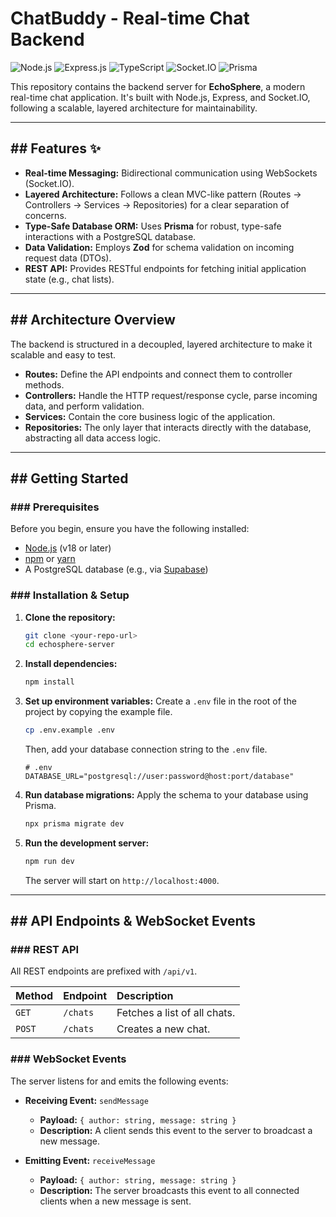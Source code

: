 # ChatBuddy - Real-time Chat Backend

![Node.js](https://img.shields.io/badge/Node.js-18.x-green.svg) ![Express.js](https://img.shields.io/badge/Express.js-4.x-blue.svg) ![TypeScript](https://img.shields.io/badge/TypeScript-5.x-blue.svg) ![Socket.IO](https://img.shields.io/badge/Socket.IO-4.x-yellow.svg) ![Prisma](https://img.shields.io/badge/Prisma-5.x-purple.svg)

This repository contains the backend server for **EchoSphere**, a modern real-time chat application. It's built with Node.js, Express, and Socket.IO, following a scalable, layered architecture for maintainability.

---

## ## Features ✨

* **Real-time Messaging:** Bidirectional communication using WebSockets (Socket.IO).
* **Layered Architecture:** Follows a clean MVC-like pattern (Routes → Controllers → Services → Repositories) for a clear separation of concerns.
* **Type-Safe Database ORM:** Uses **Prisma** for robust, type-safe interactions with a PostgreSQL database.
* **Data Validation:** Employs **Zod** for schema validation on incoming request data (DTOs).
* **REST API:** Provides RESTful endpoints for fetching initial application state (e.g., chat lists).

---

## ## Architecture Overview

The backend is structured in a decoupled, layered architecture to make it scalable and easy to test.

* **Routes:** Define the API endpoints and connect them to controller methods.
* **Controllers:** Handle the HTTP request/response cycle, parse incoming data, and perform validation.
* **Services:** Contain the core business logic of the application.
* **Repositories:** The only layer that interacts directly with the database, abstracting all data access logic.

---

## ## Getting Started

### ### Prerequisites

Before you begin, ensure you have the following installed:
* [Node.js](https://nodejs.org/) (v18 or later)
* [npm](https://www.npmjs.com/) or [yarn](https://yarnpkg.com/)
* A PostgreSQL database (e.g., via [Supabase](https://supabase.com/))

### ### Installation & Setup

1.  **Clone the repository:**
    ```bash
    git clone <your-repo-url>
    cd echosphere-server
    ```

2.  **Install dependencies:**
    ```bash
    npm install
    ```

3.  **Set up environment variables:**
    Create a `.env` file in the root of the project by copying the example file.
    ```bash
    cp .env.example .env
    ```
    Then, add your database connection string to the `.env` file.
    ```env
    # .env
    DATABASE_URL="postgresql://user:password@host:port/database"
    ```

4.  **Run database migrations:**
    Apply the schema to your database using Prisma.
    ```bash
    npx prisma migrate dev
    ```

5.  **Run the development server:**
    ```bash
    npm run dev
    ```
    The server will start on `http://localhost:4000`.

---

## ## API Endpoints & WebSocket Events

### ### REST API

All REST endpoints are prefixed with `/api/v1`.

| Method | Endpoint        | Description                   |
| :----- | :-------------- | :---------------------------- |
| `GET`  | `/chats`        | Fetches a list of all chats.  |
| `POST` | `/chats`        | Creates a new chat.           |

### ### WebSocket Events

The server listens for and emits the following events:

* **Receiving Event:** `sendMessage`
    * **Payload:** `{ author: string, message: string }`
    * **Description:** A client sends this event to the server to broadcast a new message.

* **Emitting Event:** `receiveMessage`
    * **Payload:** `{ author: string, message: string }`
    * **Description:** The server broadcasts this event to all connected clients when a new message is sent.